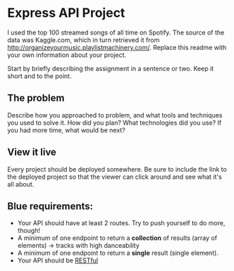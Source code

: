 # Express API Project

I used the top 100 streamed songs of all time on Spotify. The source of the data was Kaggle.com, which in turn retrieved it from http://organizeyourmusic.playlistmachinery.com/.
Replace this readme with your own information about your project.

Start by briefly describing the assignment in a sentence or two. Keep it short and to the point.

## The problem

Describe how you approached to problem, and what tools and techniques you used to solve it. How did you plan? What technologies did you use? If you had more time, what would be next?

## View it live

Every project should be deployed somewhere. Be sure to include the link to the deployed project so that the viewer can click around and see what it's all about.

## Blue requirements:

- Your API should have at least 2 routes. Try to push yourself to do more, though!
- A minimum of one endpoint to return a **collection** of results (array of elements) -> tracks with high danceability
- A minimum of one endpoint to return a **single** result (single element).
- Your API should be [RESTful](https://www.smashingmagazine.com/2018/01/understanding-using-rest-api/)
